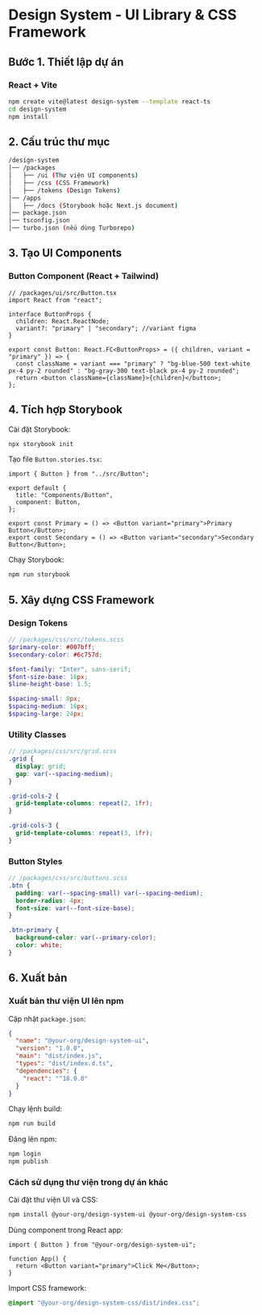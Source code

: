 # Design System - UI Library & CSS Framework

##  Bước 1. Thiết lập dự án

### React + Vite
```sh
npm create vite@latest design-system --template react-ts
cd design-system
npm install
```


## 2. Cấu trúc thư mục
```sh
/design-system
│── /packages
│   ├── /ui (Thư viện UI components)
│   ├── /css (CSS Framework)
│   ├── /tokens (Design Tokens)
│── /apps
│   ├── /docs (Storybook hoặc Next.js document)
│── package.json
│── tsconfig.json
│── turbo.json (nếu dùng Turborepo)
```

## 3. Tạo UI Components

### Button Component (React + Tailwind)
```tsx
// /packages/ui/src/Button.tsx
import React from "react";

interface ButtonProps {
  children: React.ReactNode;
  variant?: "primary" | "secondary"; //variant figma
}

export const Button: React.FC<ButtonProps> = ({ children, variant = "primary" }) => {
  const className = variant === "primary" ? "bg-blue-500 text-white px-4 py-2 rounded" : "bg-gray-300 text-black px-4 py-2 rounded";
  return <button className={className}>{children}</button>;
};
```

## 4. Tích hợp Storybook

Cài đặt Storybook:
```sh
npx storybook init
```

Tạo file `Button.stories.tsx`:
```tsx
import { Button } from "../src/Button";

export default {
  title: "Components/Button",
  component: Button,
};

export const Primary = () => <Button variant="primary">Primary Button</Button>;
export const Secondary = () => <Button variant="secondary">Secondary Button</Button>;
```

Chạy Storybook:
```sh
npm run storybook
```

## 5. Xây dựng CSS Framework

### Design Tokens
```scss
// /packages/css/src/tokens.scss
$primary-color: #007bff;
$secondary-color: #6c757d;

$font-family: "Inter", sans-serif;
$font-size-base: 16px;
$line-height-base: 1.5;

$spacing-small: 8px;
$spacing-medium: 16px;
$spacing-large: 24px;
```

### Utility Classes
```scss
// /packages/css/src/grid.scss
.grid {
  display: grid;
  gap: var(--spacing-medium);
}

.grid-cols-2 {
  grid-template-columns: repeat(2, 1fr);
}

.grid-cols-3 {
  grid-template-columns: repeat(3, 1fr);
}
```

### Button Styles
```scss
// /packages/css/src/buttons.scss
.btn {
  padding: var(--spacing-small) var(--spacing-medium);
  border-radius: 4px;
  font-size: var(--font-size-base);
}

.btn-primary {
  background-color: var(--primary-color);
  color: white;
}
```

## 6. Xuất bản

### Xuất bản thư viện UI lên npm

Cập nhật `package.json`:
```json
{
  "name": "@your-org/design-system-ui",
  "version": "1.0.0",
  "main": "dist/index.js",
  "types": "dist/index.d.ts",
  "dependencies": {
    "react": "^18.0.0"
  }
}
```

Chạy lệnh build:
```sh
npm run build
```

Đăng lên npm:
```sh
npm login
npm publish
```

### Cách sử dụng thư viện trong dự án khác

Cài đặt thư viện UI và CSS:
```sh
npm install @your-org/design-system-ui @your-org/design-system-css
```

Dùng component trong React app:
```tsx
import { Button } from "@your-org/design-system-ui";

function App() {
  return <Button variant="primary">Click Me</Button>;
}
```

Import CSS framework:
```scss
@import "@your-org/design-system-css/dist/index.css";
